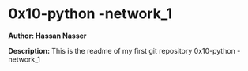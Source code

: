 # 0x10-python -network_1
**Author: Hassan Nasser**

**Description:**
This is the readme of my first git repository 0x10-python -network_1
